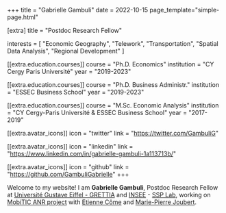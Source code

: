 +++
title = "Gabrielle Gambuli"
date = 2022-10-15
page\_template="simple-page.html"

\[extra]
title = "Postdoc Research Fellow"

interests = \[
"Economic Geography",
"Telework",
"Transportation",
"Spatial Data Analysis",
"Regional Development"
]

\[\[extra.education.courses]]
course = "Ph.D. Economics"
institution = "CY Cergy Paris Université"
year = "2019-2023"

\[\[extra.education.courses]]
course = "Ph.D. Business Administr."
institution = "ESSEC Business School"
year = "2019-2023"

\[\[extra.education.courses]]
course = "M.Sc. Economic Analysis"
institution = "CY Cergy-Paris Université \& ESSEC Business School"
year = "2017-2019"

\[\[extra.avatar\_icons]]
icon = "twitter"
link = "https://twitter.com/GambuliG"

\[\[extra.avatar\_icons]]
icon = "linkedin"
link = "https://www.linkedin.com/in/gabrielle-gambuli-1a113713b/"

\[\[extra.avatar\_icons]]
icon = "github"
link = "https://github.com/GambuliGabrielle"
+++

Welcome to my website! I am **Gabrielle Gambuli**, Postdoc Research Fellow at [Université Gustave Eiffel - GRETTIA](https://grettia.univ-gustave-eiffel.fr/accueil) and [INSEE](https://www.insee.fr/fr/accueil) - [SSP Lab](https://ssplab.lab.sspcloud.fr/), working on [MobiTIC ANR project](https://anr.fr/Project-ANR-19-CE22-0010) with [Etienne Côme](https://www.comeetie.fr/) and [Marie-Pierre Joubert](https://www.linkedin.com/in/marie-pierre-joubert-de-bellefon-538b3811/?originalSubdomain=fr).

